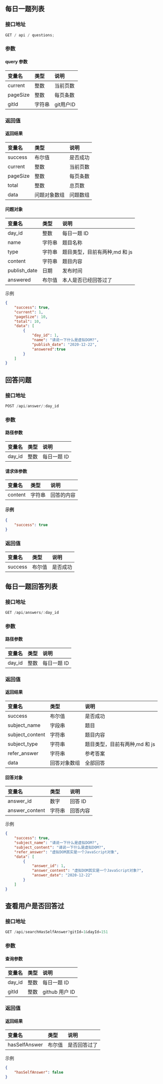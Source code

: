 ## 每日一题列表

### 接口地址

```js
GET / api / questions;
```

### 参数

#### query 参数

| 变量名   | 类型 | 说明     |
| :------- | :--- | :------- |
| current  | 整数 | 当前页数 |
| pageSize | 整数 | 每页条数 |
| gitId | 字符串 | git用户ID |

### 返回值

#### 返回结果

| 变量名   | 类型         | 说明     |
| :------- | :----------- | :------- |
| success  | 布尔值       | 是否成功 |
| current  | 整数         | 当前页数 |
| pageSize | 整数         | 每页条数 |
| total    | 整数         | 总页数   |
| data     | 问题对象数组 | 问题数组 |

#### 问题对象

| 变量名       | 类型   | 说明                          |
| :----------- | :----- | :---------------------------- |
| day_id           | 整数   | 每日一题 ID                   |
| name         | 字符串 | 题目名称                      |
| type         | 字符串 | 题目类型，目前有两种,md 和 js |
| content      | 字符串 | 题目内容                      |
| publish_date | 日期   | 发布时间                      
| answered | 布尔值   | 本人是否已经回答过了                      |

示例

```json
{
	"success": true,
	"current": 1,
	"pageSize": 10,
	"total": 10,
	"data": [
		{
			"day_id": 1,
			"name": "请说一下什么是虚拟DOM?",
			"publish_date": "2020-12-22",
			"answered":true
		}
	]
}
```

## 回答问题

### 接口地址

```js
POST /api/answer/:day_id
```

### 参数

#### 路径参数

| 变量名 | 类型 | 说明        |
| :----- | :--- | :---------- |
| day_id | 整数 | 每日一题 ID |

#### 请求体参数

| 变量名  | 类型   | 说明       |
| :------ | :----- | :--------- |
| content | 字符串 | 回答的内容 |

#### 示例

```json
{
	"success": true
}
```

### 返回值

| 变量名  | 类型   | 说明     |
| :------ | :----- | :------- |
| success | 布尔值 | 是否成功 |

## 每日一题回答列表

### 接口地址

```js
GET /api/answers/:day_id
```

### 参数

#### 路径参数

| 变量名 | 类型 | 说明        |
| :----- | :--- | :---------- |
| day_id | 整数 | 每日一题 ID |

### 返回值

#### 返回结果

| 变量名          | 类型         | 说明                          |
| :-------------- | :----------- | :---------------------------- |
| success         | 布尔值       | 是否成功                      |
| subject_name    | 字段串       | 题目                          |
| subject_content | 字符串       | 题目内容                      |
| subject_type    | 字符串       | 题目类型，目前有两种,md 和 js |
| refer_answer    | 字符串       | 参考答案                      |
| data            | 回答对象数组 | 全部回答                      |

#### 回答对象

| 变量名         | 类型   | 说明     |
| :------------- | :----- | :------- |
| answer_id      | 数字   | 回答 ID  |
| answer_content | 字符串 | 回答内容 |

示例

```json
{
	"success": true,
	"subject_name": "请说一下什么是虚拟DOM?",
	"subject_content": "请说一下什么是虚拟DOM?",
	"refer_answer": "虚拟DOM其实是一个JavaScript对象",
	"data": [
		{
			"answer_id": 1,
			"answer_content": "虚拟DOM其实是一个JavaScript对象?",
			"answer_date": "2020-12-22"
		}
	]
}
```

## 查看用户是否回答过

### 接口地址

```js
GET /api/searchHasSelfAnswer?gitId=1&dayId=151
```

### 参数

#### 查询参数

| 变量名 | 类型 | 说明           |
| :----- | :--- | :------------- |
| day_id | 整数 | 每日一题 ID    |
| gitId  | 整数 | github 用户 ID |

### 返回值

#### 返回结果

| 变量名        | 类型   | 说明         |
| :------------ | :----- | :----------- |
| hasSelfAnswer | 布尔值 | 是否回答过了 |

示例

```json
{
	"hasSelfAnswer": false
}
```
